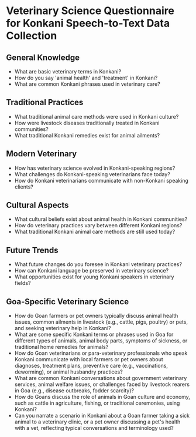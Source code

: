 # Veterinary Science Questionnaire for Konkani Speech-to-Text Data Collection

## General Knowledge
- What are basic veterinary terms in Konkani?
- How do you say 'animal health' and 'treatment' in Konkani?
- What are common Konkani phrases used in veterinary care?

## Traditional Practices
- What traditional animal care methods were used in Konkani culture?
- How were livestock diseases traditionally treated in Konkani communities?
- What traditional Konkani remedies exist for animal ailments?

## Modern Veterinary
- How has veterinary science evolved in Konkani-speaking regions?
- What challenges do Konkani-speaking veterinarians face today?
- How do Konkani veterinarians communicate with non-Konkani speaking clients?

## Cultural Aspects
- What cultural beliefs exist about animal health in Konkani communities?
- How do veterinary practices vary between different Konkani regions?
- What traditional Konkani animal care methods are still used today?

## Future Trends
- What future changes do you foresee in Konkani veterinary practices?
- How can Konkani language be preserved in veterinary science?
- What opportunities exist for young Konkani speakers in veterinary fields?

## Goa-Specific Veterinary Science
- How do Goan farmers or pet owners typically discuss animal health issues, common ailments in livestock (e.g., cattle, pigs, poultry) or pets, and seeking veterinary help in Konkani?
- What are some specific Konkani terms or phrases used in Goa for different types of animals, animal body parts, symptoms of sickness, or traditional home remedies for animals?
- How do Goan veterinarians or para-veterinary professionals who speak Konkani communicate with local farmers or pet owners about diagnoses, treatment plans, preventive care (e.g., vaccinations, deworming), or animal husbandry practices?
- What are common Konkani conversations about government veterinary services, animal welfare issues, or challenges faced by livestock rearers in Goa (e.g., disease outbreaks, fodder scarcity)?
- How do Goans discuss the role of animals in Goan culture and economy, such as cattle in agriculture, fishing, or traditional ceremonies, using Konkani?
- Can you narrate a scenario in Konkani about a Goan farmer taking a sick animal to a veterinary clinic, or a pet owner discussing a pet's health with a vet, reflecting typical conversations and terminology used?
